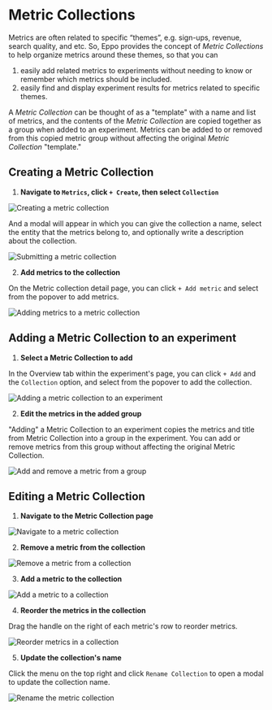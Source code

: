 # Metric Collections

Metrics are often related to specific “themes”, e.g. sign-ups, revenue, search quality, and etc. So, Eppo provides the concept of *Metric Collections* to help organize metrics around these themes, so that you can

1. easily add related metrics to experiments without needing to know or remember which metrics should be included.
2. easily find and display experiment results for metrics related to specific themes.

A *Metric Collection* can be thought of as a "template" with a name and list of metrics, and the contents of the *Metric Collection* are copied together as a group when added to an experiment. Metrics can be added to or removed from this copied metric group without affecting the original *Metric Collection* "template."

## Creating a Metric Collection

1. **Navigate to `Metrics`, click `+ Create`, then select `Collection`**

![Creating a metric collection](/img/building-experiments/create-metric-collection.gif)

And a modal will appear in which you can give the collection a name, select the entity that the metrics belong to, and optionally write a description about the collection.

![Submitting a metric collection](/img/building-experiments/create-metric-collection-submit.gif)

2. **Add metrics to the collection**

On the Metric collection detail page, you can click `+ Add metric` and select from the popover to add metrics.

![Adding metrics to a metric collection](/img/building-experiments/add-metrics-to-collection.gif)

## Adding a Metric Collection to an experiment

1. **Select a Metric Collection to add**

In the Overview tab within the experiment's page, you can click `+ Add` and the `Collection` option, and select from the popover to add the collection.

![Adding a metric collection to an experiment](/img/building-experiments/add-metric-collection-to-experiment.gif)

2. **Edit the metrics in the added group**

"Adding" a Metric Collection to an experiment copies the metrics and title from Metric Collection into a group in the experiment. You can add or remove metrics from this group without affecting the original Metric Collection.

![Add and remove a metric from a group](/img/building-experiments/add-and-remove-metric-from-group.gif)

## Editing a Metric Collection

1. **Navigate to the Metric Collection page**

![Navigate to a metric collection](/img/building-experiments/navigate-to-metric-collection.gif)

2. **Remove a metric from the collection**

![Remove a metric from a collection](/img/building-experiments/remove-metric-from-collection.gif)

3. **Add a metric to the collection**

![Add a metric to a collection](/img/building-experiments/add-metric-to-collection.gif)

4. **Reorder the metrics in the collection**

Drag the handle on the right of each metric's row to reorder metrics.

![Reorder metrics in a collection](/img/building-experiments/reorder-metrics-in-collection.gif)

5. **Update the collection's name**

Click the menu on the top right and click `Rename Collection` to open a modal to update the collection name.

![Rename the metric collection](/img/building-experiments/rename-metric-collection.gif)

